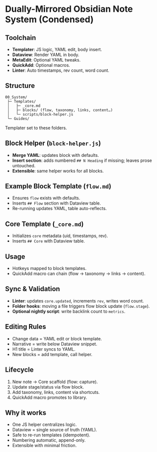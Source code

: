# Dually-Mirrored Obsidian Note System (Condensed)

## Toolchain

* **Templater**: JS logic, YAML edit, body insert.
* **Dataview**: Render YAML in body.
* **MetaEdit**: Optional YAML tweaks.
* **QuickAdd**: Optional macros.
* **Linter**: Auto timestamps, rev count, word count.

## Structure

```
00_System/
 ├─ Templates/
 │   ├─ _core.md
 │   ├─ blocks/ (flow, taxonomy, links, content…)
 │   └─ scripts/block-helper.js
 └─ Guides/
```

Templater set to these folders.

## Block Helper (`block-helper.js`)

* **Merge YAML**: updates block with defaults.
* **Insert section**: adds numbered `## N Heading` if missing; leaves prose untouched.
* **Extensible**: same helper works for all blocks.

## Example Block Template (`flow.md`)

* Ensures `flow` exists with defaults.
* Inserts `## Flow` section with Dataview table.
* Re-running updates YAML, table auto-reflects.

## Core Template (`_core.md`)

* Initializes `core` metadata (uid, timestamps, rev).
* Inserts `## Core` with Dataview table.

## Usage

* Hotkeys mapped to block templates.
* QuickAdd macro can chain (flow → taxonomy → links → content).

## Sync & Validation

* **Linter**: updates `core.updated`, increments `rev`, writes word count.
* **Folder hooks**: moving a file triggers flow block update (`flow.stage`).
* **Optional nightly script**: write backlink count to `metrics`.

## Editing Rules

* Change data = YAML edit or block template.
* Narrative = write below Dataview snippet.
* H1 title = Linter syncs to YAML.
* New blocks = add template, call helper.

## Lifecycle

1. New note → Core scaffold (flow: capture).
2. Update stage/status via flow block.
3. Add taxonomy, links, content via shortcuts.
4. QuickAdd macro promotes to library.

## Why it works

* One JS helper centralizes logic.
* Dataview = single source of truth (YAML).
* Safe to re-run templates (idempotent).
* Numbering automatic, append-only.
* Extensible with minimal friction.

